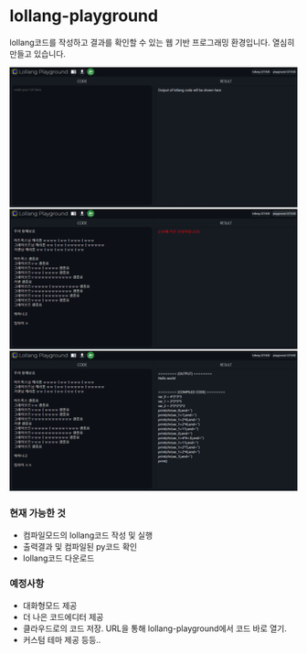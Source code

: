 # lollang-playground
lollang코드를 작성하고 결과를 확인할 수 있는 웹 기반 프로그래밍 환경입니다.
열심히 만들고 있습니다.

![사진1](./readme_img/01.gif)
![사진2](./readme_img/02.gif)
![사진3](./readme_img/03.gif)

### 현재 가능한 것
* 컴파일모드의 lollang코드 작성 및 실행 
* 출력결과 및 컴파일된 py코드 확인
* lollang코드 다운로드

### 예정사항
* 대화형모드 제공
* 더 나은 코드에디터 제공
* 클라우드로의 코드 저장. URL을 통해 lollang-playground에서 코드 바로 열기.
* 커스텀 테마 제공
등등..

